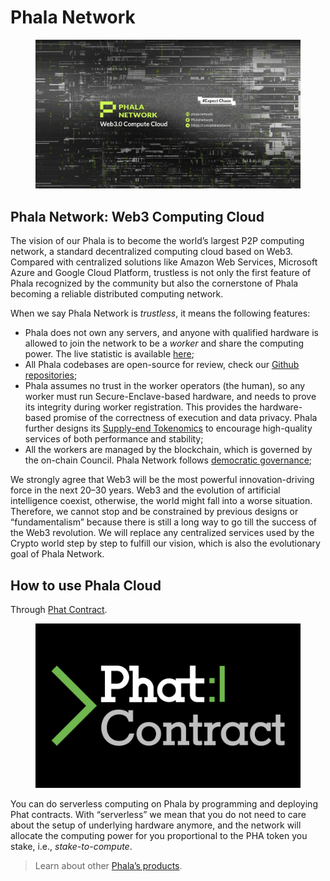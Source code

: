 # Phala Network

<figure><img src=".gitbook/assets/banner.jpg" alt=""><figcaption></figcaption></figure>

## Phala Network: Web3 Computing Cloud <a href="#phala-network-web3-computing-cloud" id="phala-network-web3-computing-cloud"></a>

The vision of our Phala is to become the world’s largest P2P computing network, a standard decentralized computing cloud based on Web3. Compared with centralized solutions like Amazon Web Services, Microsoft Azure and Google Cloud Platform, trustless is not only the first feature of Phala recognized by the community but also the cornerstone of Phala becoming a reliable distributed computing network.

When we say Phala Network is _trustless_, it means the following features:

* Phala does not own any servers, and anyone with qualified hardware is allowed to join the network to be a _worker_ and share the computing power. The live statistic is available [here](https://app.phala.network/delegate/vault);
* All Phala codebases are open-source for review, check our [Github repositories](https://github.com/Phala-Network);
* Phala assumes no trust in the worker operators (the human), so any worker must run Secure-Enclave-based hardware, and needs to prove its integrity during worker registration. This provides the hardware-based promise of the correctness of execution and data privacy. Phala further designs its [Supply-end Tokenomics](general/phala-network/worker-rewards.md) to encourage high-quality services of both performance and stability;
* All the workers are managed by the blockchain, which is governed by the on-chain Council. Phala Network follows [democratic governance](general/phala-network/governance-mechanism.md);

We strongly agree that Web3 will be the most powerful innovation-driving force in the next 20–30 years. Web3 and the evolution of artificial intelligence coexist, otherwise, the world might fall into a worse situation. Therefore, we cannot stop and be constrained by previous designs or “fundamentalism” because there is still a long way to go till the success of the Web3 revolution. We will replace any centralized services used by the Crypto world step by step to fulfill our vision, which is also the evolutionary goal of Phala Network.

## How to use Phala Cloud <a href="#how-to-use-phala-cloud" id="how-to-use-phala-cloud"></a>

Through [Phat Contract](build/phat-contract/).

<figure><img src=".gitbook/assets/Phat Contract_Standard Logo_wht_02.svg" alt=""><figcaption></figcaption></figure>

You can do serverless computing on Phala by programming and deploying Phat contracts. With “serverless” we mean that you do not need to care about the setup of underlying hardware anymore, and the network will allocate the computing power for you proportional to the PHA token you stake, i.e., _stake-to-compute_.

> Learn about other [Phala’s products](general/phala-network/phala-products.md).

